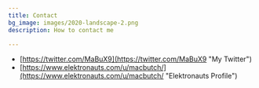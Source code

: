 ```yaml
---
title: Contact
bg_image: images/2020-landscape-2.png
description: How to contact me

---
```

* [https://twitter.com/MaBuX9](https://twitter.com/MaBuX9 "My Twitter")
* [https://www.elektronauts.com/u/macbutch/](https://www.elektronauts.com/u/macbutch/ "Elektronauts Profile")